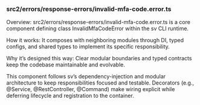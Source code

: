 ### src2/errors/response-errors/invalid-mfa-code.error.ts

Overview: src2/errors/response-errors/invalid-mfa-code.error.ts is a core component defining class InvalidMfaCodeError within the sv CLI runtime.

How it works: It composes with neighboring modules through DI, typed configs, and shared types to implement its specific responsibility.

Why it’s designed this way: Clear modular boundaries and typed contracts keep the codebase maintainable and evolvable.

This component follows sv’s dependency-injection and modular architecture to keep responsibilities focused and testable. Decorators (e.g., @Service, @RestController, @Command) make wiring explicit while deferring lifecycle and registration to the container.
